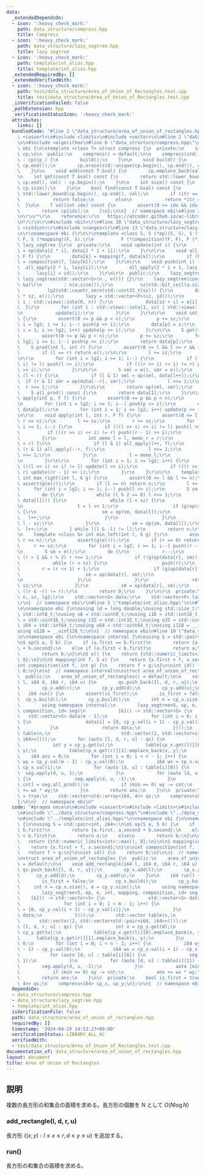 ```yaml
---
data:
  _extendedDependsOn:
  - icon: ':heavy_check_mark:'
    path: data_structure/compress.hpp
    title: Compress
  - icon: ':heavy_check_mark:'
    path: data_structure/lazy_segtree.hpp
    title: lazy segtree
  - icon: ':heavy_check_mark:'
    path: template/int_alias.hpp
    title: template/int_alias.hpp
  _extendedRequiredBy: []
  _extendedVerifiedWith:
  - icon: ':heavy_check_mark:'
    path: test/data_structure/Area_of_Union_of_Rectangles.test.cpp
    title: test/data_structure/Area_of_Union_of_Rectangles.test.cpp
  _isVerificationFailed: false
  _pathExtension: hpp
  _verificationStatusIcon: ':heavy_check_mark:'
  attributes:
    links: []
  bundledCode: "#line 2 \"data_structure/area_of_union_of_rectangles.hpp\"\n\n#include\
    \ <cassert>\n#include <limits>\n#include <vector>\n\n#line 2 \"data_structure/compress.hpp\"\
    \n\n#include <algorithm>\n#line 6 \"data_structure/compress.hpp\"\n\nnamespace\
    \ ebi {\n\ntemplate <class T> struct compress {\n  private:\n    std::vector<T>\
    \ cp;\n\n  public:\n    compress() = default;\n\n    compress(std::vector<T> cp_)\
    \ : cp(cp_) {\n        build();\n    }\n\n    void build() {\n        std::sort(cp.begin(),\
    \ cp.end());\n        cp.erase(std::unique(cp.begin(), cp.end()), cp.end());\n\
    \    }\n\n    void add(const T &val) {\n        cp.emplace_back(val);\n    }\n\
    \n    int get(const T &val) const {\n        return std::lower_bound(cp.begin(),\
    \ cp.end(), val) - cp.begin();\n    }\n\n    int size() const {\n        return\
    \ cp.size();\n    }\n\n    bool find(const T &val) const {\n        auto itr =\
    \ std::lower_bound(cp.begin(), cp.end(), val);\n        if (itr == cp.end())\n\
    \            return false;\n        else\n            return *itr == val;\n  \
    \  }\n\n    T val(int idx) const {\n        assert(0 <= idx && idx < (int)cp.size());\n\
    \        return cp[idx];\n    }\n};\n\n}  // namespace ebi\n#line 2 \"data_structure/lazy_segtree.hpp\"\
    \n\r\n/*\r\n    reference:\r\n   https://atcoder.github.io/ac-library/master/document_ja/lazysegtree.html\r\
    \n*/\r\n\r\n#include <bit>\r\n#line 10 \"data_structure/lazy_segtree.hpp\"\n#include\
    \ <cstdint>\r\n#include <ranges>\r\n#line 13 \"data_structure/lazy_segtree.hpp\"\
    \n\r\nnamespace ebi {\r\n\r\ntemplate <class S, S (*op)(S, S), S (*e)(), class\
    \ F, S (*mapping)(F, S),\r\n          F (*composition)(F, F), F (*id)()>\r\nstruct\
    \ lazy_segtree {\r\n  private:\r\n    void update(int i) {\r\n        data[i]\
    \ = op(data[2 * i], data[2 * i + 1]);\r\n    }\r\n\r\n    void all_apply(int k,\
    \ F f) {\r\n        data[k] = mapping(f, data[k]);\r\n        if (k < sz) lazy[k]\
    \ = composition(f, lazy[k]);\r\n    }\r\n\r\n    void push(int i) {\r\n      \
    \  all_apply(2 * i, lazy[i]);\r\n        all_apply(2 * i + 1, lazy[i]);\r\n  \
    \      lazy[i] = id();\r\n    }\r\n\r\n  public:\r\n    lazy_segtree(int n_) :\
    \ lazy_segtree(std::vector<S>(n_, e())) {}\r\n    lazy_segtree(const std::vector<S>\
    \ &a)\r\n        : n(a.size()),\r\n          sz(std::bit_ceil(a.size())),\r\n\
    \          lg2(std::countr_zero(std::uint32_t(sz))) {\r\n        data = std::vector<S>(2\
    \ * sz, e());\r\n        lazy = std::vector<F>(sz, id());\r\n        for (int\
    \ i : std::views::iota(0, n)) {\r\n            data[sz + i] = a[i];\r\n      \
    \  }\r\n        for (int i : std::views::iota(1, sz) | std::views::reverse) {\r\
    \n            update(i);\r\n        }\r\n    }\r\n\r\n    void set(int p, S x)\
    \ {\r\n        assert(0 <= p && p < n);\r\n        p += sz;\r\n        for (int\
    \ i = lg2; i >= 1; i--) push(p >> i);\r\n        data[p] = x;\r\n        for (int\
    \ i = 1; i <= lg2; i++) update(p >> i);\r\n    }\r\n\r\n    S get(int p) {\r\n\
    \        assert(0 <= p && p < n);\r\n        p += sz;\r\n        for (int i =\
    \ lg2; i >= 1; i--) push(p >> i);\r\n        return data[p];\r\n    }\r\n\r\n\
    \    S prod(int l, int r) {\r\n        assert(0 <= l && l <= r && r <= n);\r\n\
    \        if (l == r) return e();\r\n\r\n        l += sz;\r\n        r += sz;\r\
    \n\r\n        for (int i = lg2; i >= 1; i--) {\r\n            if (((l >> i) <<\
    \ i) != l) push(l >> i);\r\n            if (((r >> i) << i) != r) push((r - 1)\
    \ >> i);\r\n        }\r\n\r\n        S sml = e(), smr = e();\r\n        while\
    \ (l < r) {\r\n            if (l & 1) sml = op(sml, data[l++]);\r\n          \
    \  if (r & 1) smr = op(data[--r], smr);\r\n            l >>= 1;\r\n          \
    \  r >>= 1;\r\n        }\r\n\r\n        return op(sml, smr);\r\n    }\r\n\r\n\
    \    S all_prod() const {\r\n        return data[1];\r\n    }\r\n\r\n    void\
    \ apply(int p, F f) {\r\n        assert(0 <= p && p < n);\r\n        p += sz;\r\
    \n        for (int i = lg2; i >= 1; i--) push(p >> i);\r\n        data[p] = mapping(f,\
    \ data[p]);\r\n        for (int i = 1; i <= lg2; i++) update(p >> i);\r\n    }\r\
    \n\r\n    void apply(int l, int r, F f) {\r\n        assert(0 <= l && l <= r &&\
    \ r <= n);\r\n        l += sz;\r\n        r += sz;\r\n        for (int i = lg2;\
    \ i >= 1; i--) {\r\n            if (((l >> i) << i) != l) push(l >> i);\r\n  \
    \          if (((r >> i) << i) != r) push((r - 1) >> i);\r\n        }\r\n\r\n\
    \        {\r\n            int memo_l = l, memo_r = r;\r\n            while (l\
    \ < r) {\r\n                if (l & 1) all_apply(l++, f);\r\n                if\
    \ (r & 1) all_apply(--r, f);\r\n                l >>= 1;\r\n                r\
    \ >>= 1;\r\n            }\r\n            l = memo_l;\r\n            r = memo_r;\r\
    \n        }\r\n\r\n        for (int i = 1; i <= lg2; i++) {\r\n            if\
    \ (((l >> i) << i) != l) update(l >> i);\r\n            if (((r >> i) << i) !=\
    \ r) update((r - 1) >> i);\r\n        }\r\n    }\r\n\r\n    template <class G>\
    \ int max_right(int l, G g) {\r\n        assert(0 <= l && l <= n);\r\n       \
    \ assert(g(e()));\r\n        if (l == n) return n;\r\n        l += sz;\r\n   \
    \     for (int i = lg2; i >= 1; i--) push(l >> i);\r\n        S sm = e();\r\n\
    \        do {\r\n            while (l % 2 == 0) l >>= 1;\r\n            if (!g(op(sm,\
    \ data[l]))) {\r\n                while (l < sz) {\r\n                    push(l);\r\
    \n                    l = l << 1;\r\n                    if (g(op(sm, data[l])))\
    \ {\r\n                        sm = op(sm, data[l]);\r\n                     \
    \   l++;\r\n                    }\r\n                }\r\n                return\
    \ l - sz;\r\n            }\r\n            sm = op(sm, data[l]);\r\n          \
    \  l++;\r\n        } while ((l & -l) != l);\r\n        return n;\r\n    }\r\n\r\
    \n    template <class G> int min_left(int r, G g) {\r\n        assert(0 <= r &&\
    \ r <= n);\r\n        assert(g(e()));\r\n        if (r == 0) return 0;\r\n   \
    \     r += sz;\r\n        for (int i = lg2; i >= 1; i--) push((r - 1) >> i);\r\
    \n        S sm = e();\r\n        do {\r\n            r--;\r\n            while\
    \ (r > 1 && r % 2) r >>= 1;\r\n            if (!g(op(data[r], sm))) {\r\n    \
    \            while (r < sz) {\r\n                    push(r);\r\n            \
    \        r = (r << 1) + 1;\r\n                    if (g(op(data[r], sm))) {\r\n\
    \                        sm = op(data[r], sm);\r\n                        r--;\r\
    \n                    }\r\n                }\r\n                return r + 1 -\
    \ sz;\r\n            }\r\n            sm = op(data[r], sm);\r\n        } while\
    \ ((r & -r) != r);\r\n        return 0;\r\n    }\r\n\r\n  private:\r\n    int\
    \ n, sz, lg2;\r\n    std::vector<S> data;\r\n    std::vector<F> lazy;\r\n};\r\n\
    \r\n}  // namespace ebi\r\n#line 2 \"template/int_alias.hpp\"\n\n#line 4 \"template/int_alias.hpp\"\
    \n\nnamespace ebi {\n\nusing ld = long double;\nusing std::size_t;\nusing i8 =\
    \ std::int8_t;\nusing u8 = std::uint8_t;\nusing i16 = std::int16_t;\nusing u16\
    \ = std::uint16_t;\nusing i32 = std::int32_t;\nusing u32 = std::uint32_t;\nusing\
    \ i64 = std::int64_t;\nusing u64 = std::uint64_t;\nusing i128 = __int128_t;\n\
    using u128 = __uint128_t;\n\n}  // namespace ebi\n#line 10 \"data_structure/area_of_union_of_rectangles.hpp\"\
    \n\nnamespace ebi {\n\nnamespace internal {\n\nusing S = std::pair<int, i64>;\n\
    \nS op(S a, S b) {\n    if (a.first == b.first)\n        return {a.first, a.second\
    \ + b.second};\n    else if (a.first < b.first)\n        return a;\n    else\n\
    \        return b;\n}\n\nS e() {\n    return {std::numeric_limits<int>::max(),\
    \ 0};\n}\n\nS mapping(int f, S x) {\n    return {x.first + f, x.second};\n}\n\n\
    int composition(int f, int g) {\n    return f + g;\n}\n\nint id() {\n    return\
    \ 0;\n}\n\n}  // namespace internal\n\nstruct area_of_union_of_rectangles {\n\
    \  public:\n    area_of_union_of_rectangles() = default;\n\n    void add_rectangle(i64\
    \ l, i64 d, i64 r, i64 u) {\n        qs.push_back({l, d, r, u});\n        cp_x.add(l);\n\
    \        cp_x.add(r);\n        cp_y.add(d);\n        cp_y.add(u);\n    }\n\n \
    \   i64 run() {\n        assert(is_first);\n        is_first = false;\n      \
    \  cp_x.build();\n        cp_y.build();\n        int n = cp_x.size(), m = cp_y.size();\n\
    \        using namespace internal;\n        lazy_segtree<S, op, e, int, mapping,\
    \ composition, id> seg(\n            [&]() -> std::vector<S> {\n             \
    \   std::vector<S> data(m - 1);\n                for (int i = 0; i < m - 1; i++)\
    \ {\n                    data[i] = {0, cp_y.val(i + 1) - cp_y.val(i)};\n     \
    \           }\n                return data;\n            }());\n        std::vector\
    \ table(n,\n                          std::vector(2, std::vector<std::pair<i64,\
    \ i64>>()));\n        for (auto [l, d, r, u] : qs) {\n            int x = cp_y.get(d);\n\
    \            int y = cp_y.get(u);\n            table[cp_x.get(l)][0].emplace_back(x,\
    \ y);\n            table[cp_x.get(r)][1].emplace_back(x, y);\n        }\n    \
    \    i64 ans = 0;\n        for (int i = 0; i < n - 1; i++) {\n            i64\
    \ wy = cp_y.val(m - 1) - cp_y.val(0);\n            i64 wx = cp_x.val(i + 1) -\
    \ cp_x.val(i);\n            for (auto [d, u] : table[i][0]) {\n              \
    \  seg.apply(d, u, 1);\n            }\n            for (auto [d, u] : table[i][1])\
    \ {\n                seg.apply(d, u, -1);\n            }\n            auto [min,\
    \ cnt] = seg.all_prod();\n            if (min == 0) wy -= cnt;\n            ans\
    \ += wx * wy;\n        }\n        return ans;\n    }\n\n  private:\n    bool is_first\
    \ = true;\n    std::vector<std::array<i64, 4>> qs;\n    compress<i64> cp_x, cp_y;\n\
    };\n\n}  // namespace ebi\n"
  code: "#pragma once\n\n#include <cassert>\n#include <limits>\n#include <vector>\n\
    \n#include \"../data_structure/compress.hpp\"\n#include \"../data_structure/lazy_segtree.hpp\"\
    \n#include \"../template/int_alias.hpp\"\n\nnamespace ebi {\n\nnamespace internal\
    \ {\n\nusing S = std::pair<int, i64>;\n\nS op(S a, S b) {\n    if (a.first ==\
    \ b.first)\n        return {a.first, a.second + b.second};\n    else if (a.first\
    \ < b.first)\n        return a;\n    else\n        return b;\n}\n\nS e() {\n \
    \   return {std::numeric_limits<int>::max(), 0};\n}\n\nS mapping(int f, S x) {\n\
    \    return {x.first + f, x.second};\n}\n\nint composition(int f, int g) {\n \
    \   return f + g;\n}\n\nint id() {\n    return 0;\n}\n\n}  // namespace internal\n\
    \nstruct area_of_union_of_rectangles {\n  public:\n    area_of_union_of_rectangles()\
    \ = default;\n\n    void add_rectangle(i64 l, i64 d, i64 r, i64 u) {\n       \
    \ qs.push_back({l, d, r, u});\n        cp_x.add(l);\n        cp_x.add(r);\n  \
    \      cp_y.add(d);\n        cp_y.add(u);\n    }\n\n    i64 run() {\n        assert(is_first);\n\
    \        is_first = false;\n        cp_x.build();\n        cp_y.build();\n   \
    \     int n = cp_x.size(), m = cp_y.size();\n        using namespace internal;\n\
    \        lazy_segtree<S, op, e, int, mapping, composition, id> seg(\n        \
    \    [&]() -> std::vector<S> {\n                std::vector<S> data(m - 1);\n\
    \                for (int i = 0; i < m - 1; i++) {\n                    data[i]\
    \ = {0, cp_y.val(i + 1) - cp_y.val(i)};\n                }\n                return\
    \ data;\n            }());\n        std::vector table(n,\n                   \
    \       std::vector(2, std::vector<std::pair<i64, i64>>()));\n        for (auto\
    \ [l, d, r, u] : qs) {\n            int x = cp_y.get(d);\n            int y =\
    \ cp_y.get(u);\n            table[cp_x.get(l)][0].emplace_back(x, y);\n      \
    \      table[cp_x.get(r)][1].emplace_back(x, y);\n        }\n        i64 ans =\
    \ 0;\n        for (int i = 0; i < n - 1; i++) {\n            i64 wy = cp_y.val(m\
    \ - 1) - cp_y.val(0);\n            i64 wx = cp_x.val(i + 1) - cp_x.val(i);\n \
    \           for (auto [d, u] : table[i][0]) {\n                seg.apply(d, u,\
    \ 1);\n            }\n            for (auto [d, u] : table[i][1]) {\n        \
    \        seg.apply(d, u, -1);\n            }\n            auto [min, cnt] = seg.all_prod();\n\
    \            if (min == 0) wy -= cnt;\n            ans += wx * wy;\n        }\n\
    \        return ans;\n    }\n\n  private:\n    bool is_first = true;\n    std::vector<std::array<i64,\
    \ 4>> qs;\n    compress<i64> cp_x, cp_y;\n};\n\n}  // namespace ebi"
  dependsOn:
  - data_structure/compress.hpp
  - data_structure/lazy_segtree.hpp
  - template/int_alias.hpp
  isVerificationFile: false
  path: data_structure/area_of_union_of_rectangles.hpp
  requiredBy: []
  timestamp: '2024-04-25 14:53:27+09:00'
  verificationStatus: LIBRARY_ALL_AC
  verifiedWith:
  - test/data_structure/Area_of_Union_of_Rectangles.test.cpp
documentation_of: data_structure/area_of_union_of_rectangles.hpp
layout: document
title: Area of Union of Rectangles
---
```


## 説明

複数の長方形の和集合の面積を求める。長方形の個数を $N$ として $O(N\log{N})$

### add_rectangle(l, d, r, u)

長方形 $\{(x, y): l \leq x \leq r, d \leq y \leq u\}$ を追加する。

### run()

長方形の和集合の面積を求める。